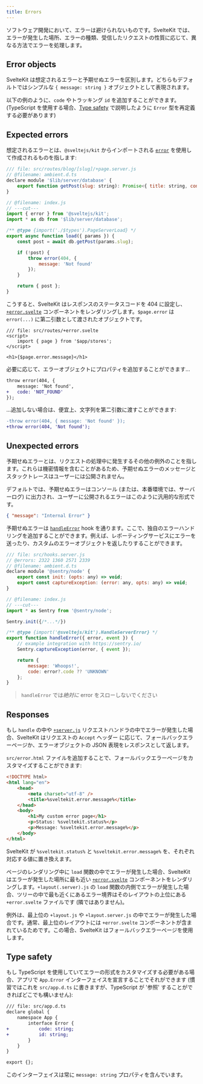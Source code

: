 ```yaml
---
title: Errors
---
```


ソフトウェア開発において、エラーは避けられないものです。SvelteKit では、エラーが発生した場所、エラーの種類、受信したリクエストの性質に応じて、異なる方法でエラーを処理します。

## Error objects

SvelteKit は想定されるエラーと予期せぬエラーを区別します。どちらもデフォルトではシンプルな `{ message: string }` オブジェクトとして表現されます。

以下の例のように、`code` やトラッキング `id` を追加することができます。(TypeScript を使用する場合、[Type safety](errors#type-safety) で説明したように `Error` 型を再定義する必要があります)

## Expected errors

想定されるエラーとは、`@sveltejs/kit` からインポートされる [`error`](modules#sveltejs-kit-error) を使用して作成されるものを指します:

```js
/// file: src/routes/blog/[slug]/+page.server.js
// @filename: ambient.d.ts
declare module '$lib/server/database' {
	export function getPost(slug: string): Promise<{ title: string, content: string } | undefined>
}

// @filename: index.js
// ---cut---
import { error } from '@sveltejs/kit';
import * as db from '$lib/server/database';

/** @type {import('./$types').PageServerLoad} */
export async function load({ params }) {
	const post = await db.getPost(params.slug);

	if (!post) {
		throw error(404, {
			message: 'Not found'
		});
	}

	return { post };
}
```

こうすると、SvelteKit はレスポンスのステータスコードを 404 に設定し、[`+error.svelte`](routing#error) コンポーネントをレンダリングします。`$page.error` は `error(...)` に第二引数として渡されたオブジェクトです。

```svelte
/// file: src/routes/+error.svelte
<script>
	import { page } from '$app/stores';
</script>

<h1>{$page.error.message}</h1>
```

必要に応じて、エラーオブジェクトにプロパティを追加することができます…

```diff
throw error(404, {
	message: 'Not found',
+	code: 'NOT_FOUND'
});
```

…追加しない場合は、便宜上、文字列を第二引数に渡すことができます:

```diff
-throw error(404, { message: 'Not found' });
+throw error(404, 'Not found');
```

## Unexpected errors

予期せぬエラーとは、リクエストの処理中に発生するその他の例外のことを指します。これらは機密情報を含むことがあるため、予期せぬエラーのメッセージとスタックトレースはユーザーには公開されません。

デフォルトでは、予期せぬエラーはコンソール (または、本番環境では、サーバーログ) に出力され、ユーザーに公開されるエラーはこのように汎用的な形式です。

```json
{ "message": "Internal Error" }
```

予期せぬエラーは [`handleError`](hooks#shared-hooks-handleerror) hook を通ります。ここで、独自のエラーハンドリングを追加することができます。例えば、レポーティングサービスにエラーを送ったり、カスタムのエラーオブジェクトを返したりすることができます。

```js
/// file: src/hooks.server.js
// @errors: 2322 1360 2571 2339
// @filename: ambient.d.ts
declare module '@sentry/node' {
	export const init: (opts: any) => void;
	export const captureException: (error: any, opts: any) => void;
}

// @filename: index.js
// ---cut---
import * as Sentry from '@sentry/node';

Sentry.init({/*...*/})

/** @type {import('@sveltejs/kit').HandleServerError} */
export function handleError({ error, event }) {
	// example integration with https://sentry.io/
	Sentry.captureException(error, { event });

	return {
		message: 'Whoops!',
		code: error?.code ?? 'UNKNOWN'
	};
}
```

> `handleError` では*絶対に* error をスローしないでください

## Responses

もし `handle` の中や [`+server.js`](routing#server) リクエストハンドラの中でエラーが発生した場合、SvelteKit はリクエストの `Accept` ヘッダー に応じて、フォールバックエラーページか、エラーオブジェクトの JSON 表現をレスポンスとして返します。

`src/error.html` ファイルを追加することで、フォールバックエラーページをカスタマイズすることができます:

```html
<!DOCTYPE html>
<html lang="en">
	<head>
		<meta charset="utf-8" />
		<title>%sveltekit.error.message%</title>
	</head>
	<body>
		<h1>My custom error page</h1>
		<p>Status: %sveltekit.status%</p>
		<p>Message: %sveltekit.error.message%</p>
	</body>
</html>
```

SvelteKit が `%sveltekit.status%` と `%sveltekit.error.message%` を、それぞれ対応する値に置き換えます。

ページのレンダリング中に `load` 関数の中でエラーが発生した場合、SvelteKit はエラーが発生した場所に最も近い [`+error.svelte`](routing#error) コンポーネントをレンダリングします。`+layout(.server).js` の `load` 関数の内側でエラーが発生した場合、ツリーの中で最も近くにあるエラー境界はそのレイアウトの上位にある `+error.svelte` ファイルです (隣ではありません)。

例外は、最上位の `+layout.js` や `+layout.server.js` の中でエラーが発生した場合です。通常、最上位のレイアウトには `+error.svelte` コンポーネントが含まれているためです。この場合、SvelteKit はフォールバックエラーページを使用します。

## Type safety

もし TypeScript を使用していてエラーの形式をカスタマイズする必要がある場合、アプリで `App.Error` インターフェイスを宣言することでそれができます (慣習ではこれを `src/app.d.ts` に書きますが、TypeScript が '参照' することができればどこでも構いません):

```diff
/// file: src/app.d.ts
declare global {
	namespace App {
		interface Error {
+			code: string;
+			id: string;
		}
	}
}

export {};
```

このインターフェイスは常に `message: string` プロパティを含んでいます。
